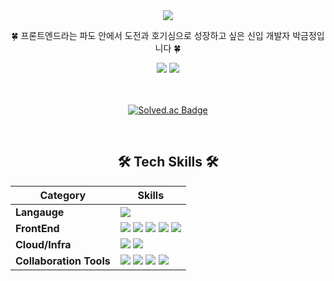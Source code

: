 <div align="center">
<img src="https://capsule-render.vercel.app/api?type=waving&color=61DAFB&height=150&section=header&text=Welcome%20to%20Geumjeong's%20Github&fontSize=30&" />


  🍀 프론트엔드라는 파도 안에서 도전과 호기심으로 성장하고 싶은 신입 개발자 박금정입니다 🍀
  
<a href="https://mail.google.com/mail/?view=cm&fs=1&to=yjjuc4109@gmail.com" target="_blank"><img alig="left" src="https://img.shields.io/badge/yjjuc4109@gmail.com-EA4335?style=flat-square&logo=Gmail&logoColor=white"/></a>
<a href="https://blog.naver.com/justkeepgoin"><img alig="left" src="https://img.shields.io/badge/Blog-03C75A?style=flat-square&logo=Naver&logoColor=white"/></a>

<br>
<br>
<a href="https://solved.ac/manage06"><img src="http://mazassumnida.wtf/api/v2/generate_badge?boj=manage06" alt="Solved.ac Badge"></a>
</p>
<br>

## 🛠️ Tech Skills 🛠️

| Category                    | Skills                                                                                                                                                                                                                                                                                                                                                                                                                                                                                                                                                                                                                                                                                                                                                                                                                                                                                                                                                                                                                                                                         |
| ----------------------- | ---------------------------------------------------------------------------------------------------------------------------------------------------------------------------------------------------------------------------------------------------------------------------------------------------------------------------------------------------------------------------------------------------------------------------------------------------------------------------------------------------------------------------------------------------------------------------------------------------------------------------------------------------------------------------------------------------------------------------------------------------------------------------------------------------------------------------------------------------------------------------------------------------------------------------------------------------------------------------------------------------------------------------------------------------------------------------- |
| **Langauge**            | <img src="https://img.shields.io/badge/TypeScript-3178C6?style=for-the-badge&logo=TypeScript&logoColor=white">                                                                                                                                                                                                                                                                                                                                                                                                                                                                                                                                                                                                                                                                                                                                                                                                                                                        |
| **FrontEnd**            | <img src="https://img.shields.io/badge/react-61DAFB?style=for-the-badge&logo=react&logoColor=black"> <img src="https://img.shields.io/badge/HTML-E34F26?style=for-the-badge&logo=HTML5&logoColor=white"> <img src="https://img.shields.io/badge/redux-764ABC?style=for-the-badge&logo=redux&logoColor=white"/> <img src="https://img.shields.io/badge/scss-CC6699?style=for-the-badge&logo=sass&logoColor=white"/> <img src="https://img.shields.io/badge/styled components-DB7093?style=for-the-badge&logo=styledcomponents&logoColor=white"/> |                                                                                                                                                                                                                                                                                                                                                                                                                                                                                                                                                                                                                                                                                                                                                |
| **Cloud/Infra** | <img src="https://img.shields.io/badge/Vercel-000000?style=for-the-badge&logo=Vercel&logoColor=white"> <img src="https://img.shields.io/badge/amazon ec2-FF9900?style=for-the-badge&logo=amazonec2&logoColor=white">
| **Collaboration Tools** | <img src="https://img.shields.io/badge/GitHub-000000?style=for-the-badge&logo=GitHub&logoColor=white"> <img src="https://img.shields.io/badge/notion-000000?style=for-the-badge&logo=notion&logoColor=white"> <img src="https://img.shields.io/badge/Slack-4A154B?style=for-the-badge&logo=Slack&logoColor=white"> <img src="https://img.shields.io/badge/swagger-85EA2D?style=for-the-badge&logo=swagger&logoColor=black">  |

<br>

<div align="center">

</div>
